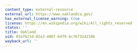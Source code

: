 ```yaml
---
content_type: external-resource
external_url: https://www.oaklandca.gov/
has_external_license_warning: true
license: https://en.wikipedia.org/wiki/All_rights_reserved
status: ''
title: Oakland
uid: 03a7621d-02a3-486f-b4f9-bc7b7324234b
wayback_url: ''
---
```

